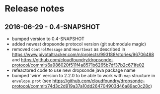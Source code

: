 # Release notes

## 2016-06-29 - 0.4-SNAPSHOT

* bumped version to 0.4-SNAPSHOT
* added newest dropsonde protocol version (git submodule magic)
* removed `ControlMessage` and `Heartbeat` as described in https://www.pivotaltracker.com/n/projects/993188/stories/96706488 and https://github.com/cloudfoundry/dropsonde-protocol/commit/6a986020f511f4a8571b6265b7df37b2c671fe02
* refeactored code to use new dropsonde java package name
* bumped 'wire' version to 2.2.0 to be able to work with `map` structure in `envelope.prot` (see https://github.com/cloudfoundry/dropsonde-protocol/commit/74d3c2d919a37a10dd264704903d46a89ac0c28c)
